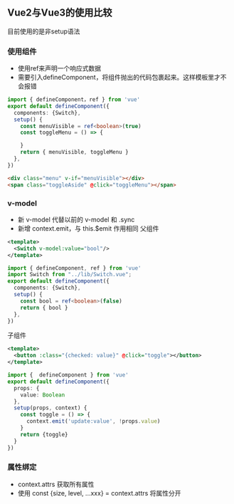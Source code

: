 ## Vue2与Vue3的使用比较
目前使用的是非setup语法
### 使用组件
* 使用ref来声明一个响应式数据
* 需要引入defineComponent，将组件抛出的代码包裹起来。这样模板里才不会报错
```ts
import { defineComponent，ref } from 'vue'
export default defineComponent({
  components: {Switch},
  setup() {
    const menuVisible = ref<boolean>(true)
    const toggleMenu = () => {

    }
    return { menuVisible, toggleMenu }
  },
})
```
```html
<div class="menu" v-if="menuVisible"></div>
<span class="toggleAside" @click="toggleMenu"></span>
```
### v-model
* 新 v-model 代替以前的 v-model 和 .sync
* 新增 context.emit，与 this.$emit 作用相同
父组件
```xml
<template>
  <Switch v-model:value="bool"/>
</template>
```
```ts
import { defineComponent, ref } from 'vue'
import Switch from "../lib/Switch.vue";
export default defineComponent({
  components: {Switch},
  setup() {
    const bool = ref<boolean>(false)
    return { bool }
  },
})
```
子组件
```xml
<template>
  <button :class="{checked: value}" @click="toggle"></button>
</template>
```
```ts
import {  defineComponent } from 'vue'
export default defineComponent({
  props: {
    value: Boolean
  },
  setup(props, context) {
    const toggle = () => {
      context.emit('update:value', !props.value)
    }
    return {toggle}
  }
})
```

### 属性绑定
* context.attrs 获取所有属性
* 使用 const {size, level, ...xxx} = context.attrs 将属性分开

